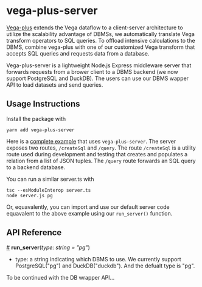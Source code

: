 # vega-plus-server
[Vega-plus](https://www.npmjs.com/package/vega-plus) extends the Vega dataflow to a client-server architecture to utilize the scalability advantage of DBMSs, we automatically translate Vega transform operators to SQL queries. To offload intensive calculations to the DBMS, combine vega-plus with one of our customized Vega transform that accepts SQL queries and requests data from a database. 

Vega-plus-server is a lightweight Node.js Express middleware server that forwards requests from a brower client to a DBMS backend (we now support PostgreSQL and DuckDB). The users can use our DBMS wapper API to load datasets and send queries. 

## Usage Instructions

Install the package with

```
yarn add vega-plus-server
```

Here is a [complete example](https://github.com/leibatt/scalable-vega/blob/master/packages/server/server.ts) that uses `vega-plus-server`. The server exposes two routes, `/createSql` and
`/query`. The route `/createSql` is a utility route used during development and testing that creates and
populates a relation from a list of JSON tuples. The `/query` route forwards an SQL query to a backend database. 

You can run a similar server.ts with 
```
tsc --esModuleInterop server.ts
node server.js pg
```
Or, equavalently, you can import and use our default server code equavalent to the above example using our `run_server()` function. 

## API Reference
<a name="run_server" href="#run_server">#</a>
<b>run_server</b>(<i>type: string = "pg"</i>)
* type: a string indicating which DBMS to use. We currently support PostgreSQL("pg") and DuckDB("duckdb"). And the defualt type is "pg".

To be continued with the DB wrapper API...